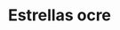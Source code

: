 ---
title: Estrellas ocre
date: 
draft: false

# descripcion
description : Aros espectaculares! En plata 925 y cristal Swarovski. Simplemente bellísimos.

materials: Plata 925

color: 

dimensions: Largo 4cm

code: 01-10-1002

type: "Aros"

categories: [destacados]

price: $6.180,00

price_eftvo: $5.255,00

# Images
# first image will be shown in the product page
images:
  # - image: "images/path_to_image"
  # La ubicacion de las imagenes es imagenes/Aros/Aros.Cristal Swarovski/01-10-1002-estrellas-ocre
  - image: "./images/aros/cristal_swarovski/01-10-1002-estrellas-ocre_a.jpg"
  - image: "./images/aros/cristal_swarovski/01-10-1002-estrellas-ocre_b.jpg"
  - image: "./images/aros/cristal_swarovski/01-10-1002-estrellas-ocre_c.jpg"
---